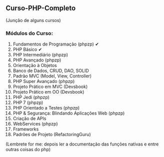 ## Curso-PHP-Completo
(Junção de alguns cursos)

### Módulos do Curso:
1. Fundamentos de Programação (phpzp)  ✔
2. PHP Básico  ✔
3. PHP Intermediário (phpzp)
4. PHP Avançado (phpzp)
5. Orientação à Objetos
6. Banco de Dados, CRUD, DAO, SOLID
7. Padrão MVC (Model, View, Controller)
8. PHP Super Avançado (phpzp)
9. Projeto Prático em MVC (Devsbook)
10. Projeto Prático em OO (Devsbook)
11. PHP Jedi (phpzp)
12. PHP 7 (phpzp)
13. PHP Orientado a Testes (phpzp)
14. PHP & Segurança: Blindando Aplicações Web (phpzp)
15. Criação de APIs
16. WebServices (phpzp)
17. Frameworks 
18. Padrões de Projeto (RefactoringGuru)

(Lembrete for me: depois ler a documentação das funções nativas e entre outras coisas do php)
